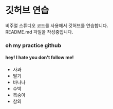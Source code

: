 # 깃허브 연습

비주얼 스튜디오 코드를 사용해서 깃허브를 연습합니다.  
README.md 파일을 작성중입니다.

### oh my practice github

#### hey! I hate you don't follow me!

- 사과
- 딸기
- 바나나
- 수박
- 복숭아
- 참외
